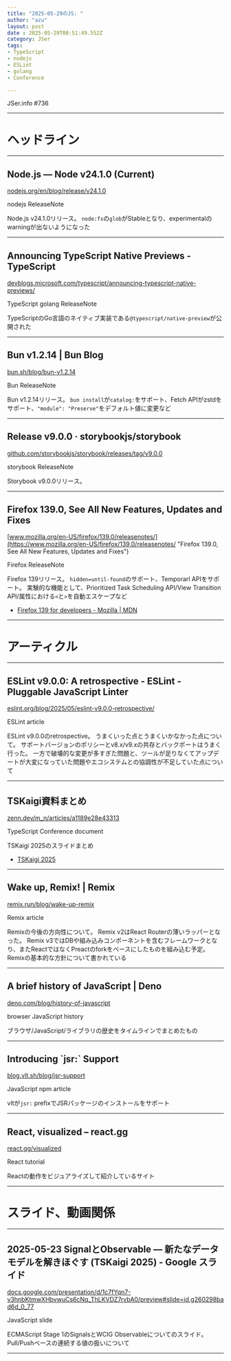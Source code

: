 ```yaml
---
title: "2025-05-29のJS: "
author: "azu"
layout: post
date : 2025-05-29T00:51:49.552Z
category: JSer
tags:
- TypeScript
- nodejs
- ESLint
- golang
- Conference

---
```


JSer.info #736

----

<h1 class="site-genre">ヘッドライン</h1>

----

## Node.js — Node v24.1.0 (Current)
[nodejs.org/en/blog/release/v24.1.0](https://nodejs.org/en/blog/release/v24.1.0 "Node.js — Node v24.1.0 (Current)")
<p class="jser-tags jser-tag-icon"><span class="jser-tag">nodejs</span> <span class="jser-tag">ReleaseNote</span></p>

Node.js v24.1.0リリース。
`node:fs`の`glob`がStableとなり、experimentalのwarningが出ないようになった


----

## Announcing TypeScript Native Previews - TypeScript
[devblogs.microsoft.com/typescript/announcing-typescript-native-previews/](https://devblogs.microsoft.com/typescript/announcing-typescript-native-previews/ "Announcing TypeScript Native Previews - TypeScript")
<p class="jser-tags jser-tag-icon"><span class="jser-tag">TypeScript</span> <span class="jser-tag">golang</span> <span class="jser-tag">ReleaseNote</span></p>

TypeScriptのGo言語のネイティブ実装である`@typescript/native-preview`が公開された


----

## Bun v1.2.14 | Bun Blog
[bun.sh/blog/bun-v1.2.14](https://bun.sh/blog/bun-v1.2.14 "Bun v1.2.14 | Bun Blog")
<p class="jser-tags jser-tag-icon"><span class="jser-tag">Bun</span> <span class="jser-tag">ReleaseNote</span></p>

Bun v1.2.14リリース。
`bun install`が`catalog:`をサポート、Fetch APIがzstdをサポート、`"module": "Preserve"`をデフォルト値に変更など


----

## Release v9.0.0 · storybookjs/storybook
[github.com/storybookjs/storybook/releases/tag/v9.0.0](https://github.com/storybookjs/storybook/releases/tag/v9.0.0 "Release v9.0.0 · storybookjs/storybook")
<p class="jser-tags jser-tag-icon"><span class="jser-tag">storybook</span> <span class="jser-tag">ReleaseNote</span></p>

Storybook v9.0.0リリース。


----

## Firefox 139.0, See All New Features, Updates and Fixes
[www.mozilla.org/en-US/firefox/139.0/releasenotes/](https://www.mozilla.org/en-US/firefox/139.0/releasenotes/ "Firefox 139.0, See All New Features, Updates and Fixes")
<p class="jser-tags jser-tag-icon"><span class="jser-tag">Firefox</span> <span class="jser-tag">ReleaseNote</span></p>

Firefox 139リリース。
`hidden=until-found`のサポート、Temporarl APIをサポート。
実験的な機能として、Prioritized Task Scheduling API/View Transition API/属性における`<`と`>`を自動エスケープなど

- [Firefox 139 for developers - Mozilla | MDN](https://developer.mozilla.org/en-US/docs/Mozilla/Firefox/Releases/139 "Firefox 139 for developers - Mozilla | MDN")

----
<h1 class="site-genre">アーティクル</h1>

----

## ESLint v9.0.0: A retrospective - ESLint - Pluggable JavaScript Linter
[eslint.org/blog/2025/05/eslint-v9.0.0-retrospective/](https://eslint.org/blog/2025/05/eslint-v9.0.0-retrospective/ "ESLint v9.0.0: A retrospective - ESLint - Pluggable JavaScript Linter")
<p class="jser-tags jser-tag-icon"><span class="jser-tag">ESLint</span> <span class="jser-tag">article</span></p>

ESLint v9.0.0のretrospective。
うまくいった点とうまくいかなかった点について。
サポートバージョンのポリシーとv8.x/v9.xの共存とバックポートはうまく行った。
一方で破壊的な変更が多すぎた問題と、ツールが足りなくてアップデートが大変になっていた問題やエコシステムとの協調性が不足していた点について


----

## TSKaigi資料まとめ
[zenn.dev/m\_n/articles/a1189e28e43313](https://zenn.dev/m_n/articles/a1189e28e43313 "TSKaigi資料まとめ")
<p class="jser-tags jser-tag-icon"><span class="jser-tag">TypeScript</span> <span class="jser-tag">Conference</span> <span class="jser-tag">document</span></p>

TSKaigi 2025のスライドまとめ

- [TSKaigi 2025](https://2025.tskaigi.org/ "TSKaigi 2025")

----

## Wake up, Remix! | Remix
[remix.run/blog/wake-up-remix](https://remix.run/blog/wake-up-remix "Wake up, Remix! | Remix")
<p class="jser-tags jser-tag-icon"><span class="jser-tag">Remix</span> <span class="jser-tag">article</span></p>

Remixの今後の方向性について。
Remix v2はReact Routerの薄いラッパーとなった。
Remix v3ではDBや組み込みコンポーネントを含むフレームワークとなり、またReactではなくPreactのforkをベースにしたものを組み込む予定。
Remixの基本的な方針について書かれている


----

## A brief history of JavaScript | Deno
[deno.com/blog/history-of-javascript](https://deno.com/blog/history-of-javascript "A brief history of JavaScript | Deno")
<p class="jser-tags jser-tag-icon"><span class="jser-tag">browser</span> <span class="jser-tag">JavaScript</span> <span class="jser-tag">history</span></p>

ブラウザ/JavaScript/ライブラリの歴史をタイムラインでまとめたもの


----

## Introducing \`jsr:\` Support
[blog.vlt.sh/blog/jsr-support](https://blog.vlt.sh/blog/jsr-support "Introducing \`jsr:\` Support")
<p class="jser-tags jser-tag-icon"><span class="jser-tag">JavaScript</span> <span class="jser-tag">npm</span> <span class="jser-tag">article</span></p>

vltが`jsr:` prefixでJSRパッケージのインストールをサポート


----

## React, visualized – react.gg
[react.gg/visualized](https://react.gg/visualized "React, visualized – react.gg")
<p class="jser-tags jser-tag-icon"><span class="jser-tag">React</span> <span class="jser-tag">tutorial</span></p>

Reactの動作をビジュアライズして紹介しているサイト


----
<h1 class="site-genre">スライド、動画関係</h1>

----

## 2025-05-23 SignalとObservable ― 新たなデータモデルを解きほぐす (TSKaigi 2025) - Google スライド
[docs.google.com/presentation/d/1c7fYqn7-v3hnbKtmwXHbvwuCs6cNq\_ThLKVDZ7rvbA0/preview#slide&#x3D;id.g260298bad6d\_0\_77](https://docs.google.com/presentation/d/1c7fYqn7-v3hnbKtmwXHbvwuCs6cNq_ThLKVDZ7rvbA0/preview#slide=id.g260298bad6d_0_77 "2025-05-23 SignalとObservable ― 新たなデータモデルを解きほぐす (TSKaigi 2025) - Google スライド")
<p class="jser-tags jser-tag-icon"><span class="jser-tag">JavaScript</span> <span class="jser-tag">slide</span></p>

ECMAScript Stage 1のSignalsとWCIG Observableについてのスライド。
Pull/Pushベースの連続する値の扱いについて


----

